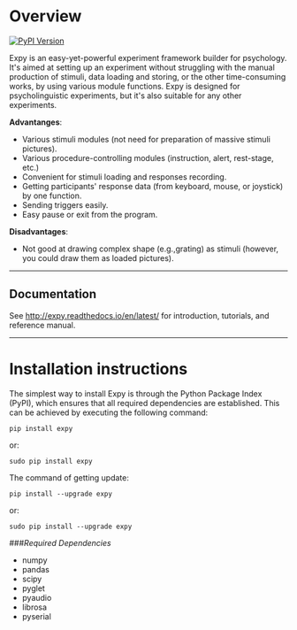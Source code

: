 # Overview

[![PyPI Version][pypi-v-image]][pypi-v-link]

[pypi-v-image]: https://img.shields.io/pypi/v/expy.png
[pypi-v-link]: https://pypi.python.org/pypi/expy

Expy is an easy-yet-powerful experiment framework builder for psychology. It's aimed at setting up an experiment without struggling with the manual production of stimuli, data loading and storing, or the other time-consuming works, by using various module functions.
Expy is designed for psycholinguistic experiments, but it's also suitable for any other experiments.

**Advantanges**:

- Various stimuli modules (not need for preparation of massive stimuli pictures).
- Various procedure-controlling modules (instruction, alert, rest-stage, etc.)
- Convenient for stimuli loading and responses recording.
- Getting participants' response data (from keyboard, mouse, or joystick) by one function.
- Sending triggers easily.
- Easy pause or exit from the program.

**Disadvantages**:

- Not good at drawing complex shape (e.g.,grating) as stimuli (however, you could draw them as loaded pictures).

---
## Documentation
See http://expy.readthedocs.io/en/latest/ for introduction, tutorials, and reference manual.

---
# Installation instructions

The simplest way to install Expy is through the Python Package Index (PyPI), which ensures that all required dependencies are established. This can be achieved by executing the following command:

```
pip install expy
```
or:
```
sudo pip install expy
```

The command of getting update:
```
pip install --upgrade expy
```
or:
```
sudo pip install --upgrade expy
```

###*Required Dependencies*

- numpy
- pandas
- scipy
- pyglet
- pyaudio
- librosa
- pyserial